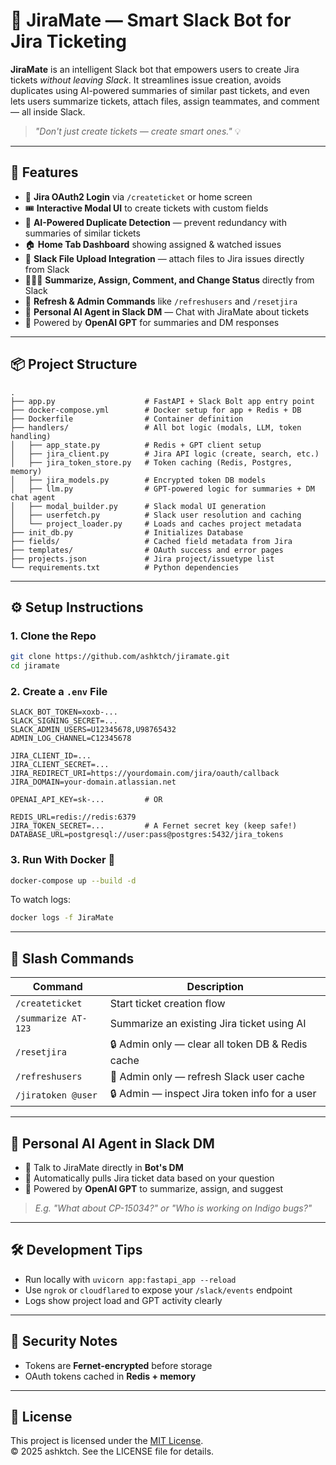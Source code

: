 # 🧠 JiraMate — Smart Slack Bot for Jira Ticketing

**JiraMate** is an intelligent Slack bot that empowers users to create Jira tickets _without leaving Slack_. It streamlines issue creation, avoids duplicates using AI-powered summaries of similar past tickets, and even lets users summarize tickets, attach files, assign teammates, and comment — all inside Slack.

> _"Don't just create tickets — create smart ones."_ 💡

---

## 🚀 Features

- 🔐 **Jira OAuth2 Login** via `/createticket` or home screen
- 🎟️ **Interactive Modal UI** to create tickets with custom fields
- 🧠 **AI-Powered Duplicate Detection** — prevent redundancy with summaries of similar tickets
- 🏠 **Home Tab Dashboard** showing assigned & watched issues
- 📎 **Slack File Upload Integration** — attach files to Jira issues directly from Slack
- 🧑‍🤝‍🧑 **Summarize, Assign, Comment, and Change Status** directly from Slack
- 🔁 **Refresh & Admin Commands** like `/refreshusers` and `/resetjira`
- 🤖 **Personal AI Agent in Slack DM** — Chat with JiraMate about tickets
- 🧠 Powered by **OpenAI GPT** for summaries and DM responses

---

## 📦 Project Structure

```
.
├── app.py                    # FastAPI + Slack Bolt app entry point
├── docker-compose.yml        # Docker setup for app + Redis + DB
├── Dockerfile                # Container definition
├── handlers/                 # All bot logic (modals, LLM, token handling)
│   ├── app_state.py          # Redis + GPT client setup
│   ├── jira_client.py        # Jira API logic (create, search, etc.)
│   ├── jira_token_store.py   # Token caching (Redis, Postgres, memory)
│   ├── jira_models.py        # Encrypted token DB models
│   ├── llm.py                # GPT-powered logic for summaries + DM chat agent
│   ├── modal_builder.py      # Slack modal UI generation
│   ├── userfetch.py          # Slack user resolution and caching
│   └── project_loader.py     # Loads and caches project metadata
├── init_db.py                # Initializes Database
├── fields/                   # Cached field metadata from Jira
├── templates/                # OAuth success and error pages
├── projects.json             # Jira project/issuetype list
└── requirements.txt          # Python dependencies
```

---

## ⚙️ Setup Instructions

### 1. Clone the Repo

```bash
git clone https://github.com/ashktch/jiramate.git
cd jiramate
```

### 2. Create a `.env` File

```env
SLACK_BOT_TOKEN=xoxb-...
SLACK_SIGNING_SECRET=...
SLACK_ADMIN_USERS=U12345678,U98765432
ADMIN_LOG_CHANNEL=C12345678

JIRA_CLIENT_ID=...
JIRA_CLIENT_SECRET=...
JIRA_REDIRECT_URI=https://yourdomain.com/jira/oauth/callback
JIRA_DOMAIN=your-domain.atlassian.net

OPENAI_API_KEY=sk-...         # OR

REDIS_URL=redis://redis:6379
JIRA_TOKEN_SECRET=...         # A Fernet secret key (keep safe!)
DATABASE_URL=postgresql://user:pass@postgres:5432/jira_tokens
```

### 3. Run With Docker 🐳

```bash
docker-compose up --build -d
```

To watch logs:

```bash
docker logs -f JiraMate
```

---

## 💬 Slash Commands

| Command             | Description                                      |
| ------------------- | ------------------------------------------------ |
| `/createticket`     | Start ticket creation flow                       |
| `/summarize AT-123` | Summarize an existing Jira ticket using AI       |
| `/resetjira`        | 🔒 Admin only — clear all token DB & Redis cache |
| `/refreshusers`     | 🔄 Admin only — refresh Slack user cache         |
| `/jiratoken @user`  | 🔒 Admin — inspect Jira token info for a user    |

---

## 🧠 Personal AI Agent in Slack DM

- 💬 Talk to JiraMate directly in **Bot's DM**
- 🔎 Automatically pulls Jira ticket data based on your question
- 🧠 Powered by **OpenAI GPT** to summarize, assign, and suggest

> _E.g. "What about CP-15034?" or "Who is working on Indigo bugs?"_

---

## 🛠️ Development Tips

- Run locally with `uvicorn app:fastapi_app --reload`
- Use `ngrok` or `cloudflared` to expose your `/slack/events` endpoint
- Logs show project load and GPT activity clearly

---

## 🔐 Security Notes

- Tokens are **Fernet-encrypted** before storage
- OAuth tokens cached in **Redis + memory**

---

## 📄 License

This project is licensed under the [MIT License](./LICENSE).  
© 2025 ashktch. See the LICENSE file for details.
